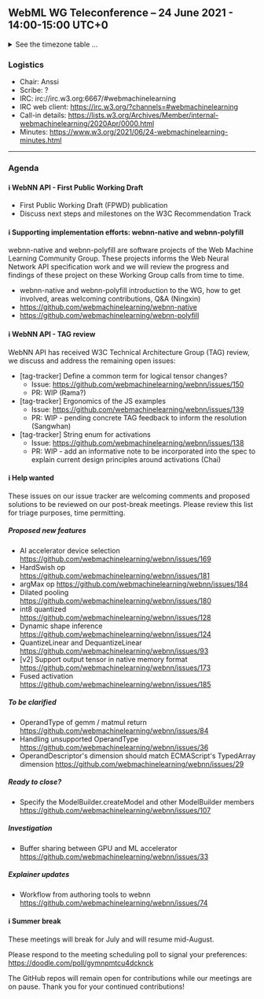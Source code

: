 ## WebML WG Teleconference – 24 June 2021 - 14:00-15:00 UTC+0

<details><summary>See the timezone table ...</summary>
<table>
<tr><td> San Francisco (U.S.A. - California) <td> Thu, 24 June 2021 <td> 07:00 <td> UTC-7 hours
<tr><td> Boston (U.S.A. - Massachusetts) <td> Thu, 24 June 2021 <td> 10:00 <td> UTC-4 hours
<tr><td> London (United Kingdom - England) <td> Thu, 24 June 2021 <td> 15:00 <td> UTC+1 hours
<tr><td> Berlin (Germany) <td> Thu, 24 June 2021 <td> 16:00 <td> UTC+2 hours
<tr><td> Helsinki (Finland) <td> Thu, 24 June 2021 <td> 17:00 <td> UTC+3 hours
<tr><td> Shanghai (China) <td> Thu, 24 June 2021 <td> 22:00 <td> UTC+8 hours
<tr><td> Tokyo (Japan) <td> Thu, 24 June 2021 <td> 23:00 <td> UTC+9 hours
<tr><td> Corresponding UTC (GMT) <td> Thu, 24 June 2021 <td colspan=2> 14:00 UTC
</table>

Other locations: https://www.timeanddate.com/worldclock/fixedtime.html?iso=20210624T14
  </details>
  
### Logistics

* Chair: Anssi
* Scribe: ?
* IRC: irc://irc.w3.org:6667/#webmachinelearning
* IRC web client: https://irc.w3.org/?channels=#webmachinelearning
* Call-in details: https://lists.w3.org/Archives/Member/internal-webmachinelearning/2020Apr/0000.html
* Minutes: https://www.w3.org/2021/06/24-webmachinelearning-minutes.html

---

### Agenda

#### ℹ️ WebNN API - First Public Working Draft
- First Public Working Draft (FPWD) publication
- Discuss next steps and milestones on the W3C Recommendation Track

  
#### ℹ️ Supporting implementation efforts: webnn-native and webnn-polyfill

webnn-native and webnn-polyfill are software projects of the Web Machine Learning Community Group. These projects informs the Web Neural Network API specification work and we will review the progress and findings of these project on these Working Group calls from time to time.

- webnn-native and webnn-polyfill introduction to the WG, how to get involved, areas welcoming contributions, Q&A (Ningxin)
- https://github.com/webmachinelearning/webnn-native
- https://github.com/webmachinelearning/webnn-polyfill
  
#### ℹ️ WebNN API - TAG review
  
WebNN API has received W3C Technical Architecture Group (TAG) review, we discuss and address the remaining open issues:

- [tag-tracker] Define a common term for logical tensor changes?
    - Issue: https://github.com/webmachinelearning/webnn/issues/150
    - PR: WIP (Rama?)
- [tag-tracker] Ergonomics of the JS examples
    - Issue: https://github.com/webmachinelearning/webnn/issues/139
    - PR: WIP - pending concrete TAG feedback to inform the resolution (Sangwhan)
- [tag-tracker] String enum for activations
    - Issue: https://github.com/webmachinelearning/webnn/issues/138
    - PR: WIP - add an informative note to be incorporated into the spec to explain current design principles around activations (Chai)

#### ℹ️ Help wanted

These issues on our issue tracker are welcoming comments and proposed solutions to be reviewed on our post-break meetings. Please review this list for triage purposes, time permitting.

##### Proposed new features

- AI accelerator device selection https://github.com/webmachinelearning/webnn/issues/169
- HardSwish op https://github.com/webmachinelearning/webnn/issues/181
- argMax op https://github.com/webmachinelearning/webnn/issues/184
- Dilated pooling https://github.com/webmachinelearning/webnn/issues/180
- int8 quantized https://github.com/webmachinelearning/webnn/issues/128
- Dynamic shape inference https://github.com/webmachinelearning/webnn/issues/124
- QuantizeLinear and DequantizeLinear https://github.com/webmachinelearning/webnn/issues/93
- [v2] Support output tensor in native memory format https://github.com/webmachinelearning/webnn/issues/173
- Fused activation https://github.com/webmachinelearning/webnn/issues/185

##### To be clarified
- OperandType of gemm / matmul return https://github.com/webmachinelearning/webnn/issues/84
- Handling unsupported OperandType https://github.com/webmachinelearning/webnn/issues/36
- OperandDescriptor's dimension should match ECMAScript's TypedArray dimension https://github.com/webmachinelearning/webnn/issues/29

##### Ready to close?
- Specify the ModelBuilder.createModel and other ModelBuilder members https://github.com/webmachinelearning/webnn/issues/107

##### Investigation 

- Buffer sharing between GPU and ML accelerator https://github.com/webmachinelearning/webnn/issues/33

##### Explainer updates

- Workflow from authoring tools to webnn https://github.com/webmachinelearning/webnn/issues/74

#### ℹ️ Summer break

These meetings will break for July and will resume mid-August.
  
Please respond to the meeting scheduling poll to signal your preferences: https://doodle.com/poll/gymnpmtcu4dcknck 

The GitHub repos will remain open for contributions while our meetings are on pause. Thank you for your continued contributions!
